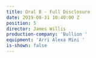 ```yaml
---
title: Oral B - Full Disclosure
date: 2019-08-31 10:40:00 Z
position: 5
director: James Willis
production-company: 'Bullion '
equipment: 'Arri Alexa Mini '
is-shown: false
---
```


